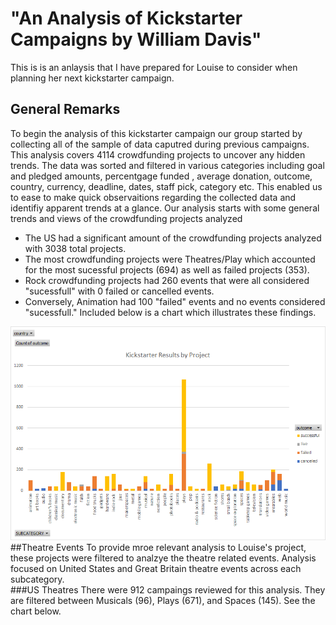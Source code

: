 # "An Analysis of Kickstarter Campaigns by William Davis"
This is is an anlaysis that I have prepared for Louise to consider when planning her next kickstarter campaign.   
## General Remarks 
To begin the analysis of this kickstarter campaign our group started by collecting all of the sample of data caputred during previous campaigns. This analysis covers 4114 crowdfunding projects to uncover any hidden trends. The data was sorted and filtered in various categories including  goal and pledged amounts, percentgage funded , average donation, outcome, country, currency, deadline, dates, staff pick, category etc. This enabled us to ease to make quick observaitions regarding the collected data and identifiy apparent trends at a glance. Our analysis starts with some general trends and views of the crowdfunding projects analyzed
- The US had a significant amount of the crowdfunding projects analyzed with 3038 total projects. 
- The most crowdfunding projects were Theatres/Play which accounted for the most sucessful projects (694) as well as failed projects (353).
- Rock crowdfunding projects had 260 events that were all considered "sucessfull" with 0 failed or cancelled events.
- Conversely, Animation had 100 "failed" events and no events considered "sucessfull."
Included below is a chart which illustrates these findings.

![Kickstarter Results by Project](graphic2.png)
##Theatre Events
To provide mroe relevant analysis to Louise's project,  these projects were filtered to analzye the theatre related events. Analysis focused on United States and Great Britain theatre events across each subcategory.   
###US Theatres
There were 912  campaings reviewed for this analysis.  They are filtered between Musicals (96), Plays (671), and Spaces (145).  See the chart below. 
